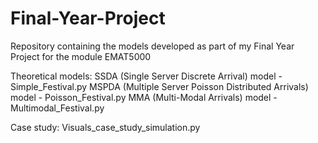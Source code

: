 # Final-Year-Project
Repository containing the models developed as part of my Final Year Project for the module EMAT5000

Theoretical models:
SSDA (Single Server Discrete Arrival) model - Simple_Festival.py
MSPDA (Multiple Server Poisson Distributed Arrivals) model - Poisson_Festival.py
MMA (Multi-Modal Arrivals) model - Multimodal_Festival.py

Case study:
Visuals_case_study_simulation.py
